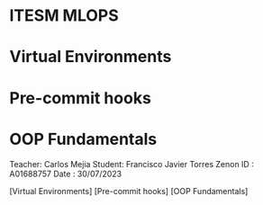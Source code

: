 # ITESM MLOPS
# Virtual Environments
# Pre-commit hooks
# OOP Fundamentals
Teacher: Carlos Mejia
Student: Francisco Javier Torres Zenon
ID     : A01688757
Date   : 30/07/2023

[Virtual Environments]
[Pre-commit hooks]
[OOP Fundamentals]
